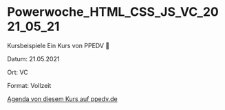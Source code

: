 # Powerwoche_HTML_CSS_JS_VC_2021_05_21
 Kursbeispiele
 Ein Kurs von PPEDV 🚀

Datum: 21.05.2021

Ort: VC

Format: Vollzeit

[Agenda von diesem Kurs auf ppedv.de](https://ppedv.de/Schulung/Kurse/JavaScript-HTML-CSS-jQuery-Training-Seminar-Lehrgang-Weiterbildung.aspx)
